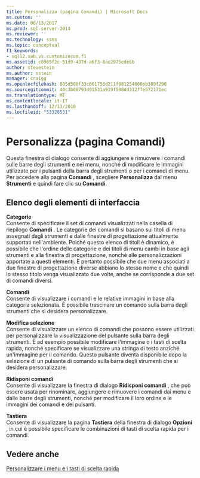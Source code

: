 ```yaml
---
title: Personalizza (pagina Comandi) | Microsoft Docs
ms.custom: ''
ms.date: 06/13/2017
ms.prod: sql-server-2014
ms.reviewer: ''
ms.technology: ssms
ms.topic: conceptual
f1_keywords:
- sql12.swb.vs.customizecom.f1
ms.assetid: c8965f2c-51d9-437d-a6f3-8ac2075ede6b
author: stevestein
ms.author: sstein
manager: craigg
ms.openlocfilehash: 805d500f33c661756d211f081254608eb389f298
ms.sourcegitcommit: 40c3b86793d91531a919f598dd312f7e572171ec
ms.translationtype: MT
ms.contentlocale: it-IT
ms.lasthandoff: 12/13/2018
ms.locfileid: "53328531"
---
```

# <a name="customize-commands-page"></a>Personalizza (pagina Comandi)
  Questa finestra di dialogo consente di aggiungere e rimuovere i comandi sulle barre degli strumenti e nei menu, nonché di modificare le immagini utilizzate per i pulsanti della barra degli strumenti o per i comandi di menu. Per accedere alla pagina **Comandi** , scegliere **Personalizza** dal menu **Strumenti** e quindi fare clic su **Comandi**.  
  
## <a name="uielement-list"></a>Elenco degli elementi di interfaccia  
 **Categorie**  
 Consente di specificare il set di comandi visualizzati nella casella di riepilogo **Comandi** . Le categorie dei comandi si basano sui titoli di menu assegnati dagli strumenti e dalle finestre di progettazione attualmente supportati nell'ambiente. Poiché questo elenco di titoli è dinamico, è possibile che l'ordine delle categorie e dei titoli di menu cambi in base agli strumenti e alla finestra di progettazione, nonché alle personalizzazioni apportate a questi elementi. È pertanto possibile che due menu associati a due finestre di progettazione diverse abbiano lo stesso nome e che quindi lo stesso titolo venga visualizzato due volte, anche se corrisponde a due set di comandi diversi.  
  
 **Comandi**  
 Consente di visualizzare i comandi e le relative immagini in base alla categoria selezionata. È possibile trascinare un comando sulla barra degli strumenti che si desidera personalizzare.  
  
 **Modifica selezione**  
 Consente di visualizzare un elenco di comandi che possono essere utilizzati per personalizzare la visualizzazione del pulsante sulla barra degli strumenti. È ad esempio possibile modificare l'immagine o i tasti di scelta rapida, nonché specificare se visualizzare una stringa di testo anziché un'immagine per il comando. Questo pulsante diventa disponibile dopo la selezione di un pulsante di comando sulla barra degli strumenti che si desidera personalizzare.  
  
 **Ridisponi comandi**  
 Consente di visualizzare la finestra di dialogo **Ridisponi comandi** , che può essere usata per rinominare, aggiungere e rimuovere i comandi dai menu e dalle barre degli strumenti, nonché per modificare il loro ordine e le immagini dei comandi e dei pulsanti.  
  
 **Tastiera**  
 Consente di visualizzare la pagina **Tastiera** della finestra di dialogo **Opzioni** , in cui è possibile specificare le combinazioni di tasti di scelta rapida per i comandi.  
  
## <a name="see-also"></a>Vedere anche  
 [Personalizzare i menu e i tasti di scelta rapida](../customize-menus-and-shortcut-keys.md)  
